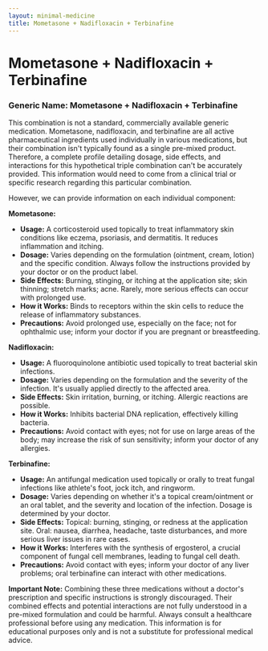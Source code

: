 ```yaml
---
layout: minimal-medicine
title: Mometasone + Nadifloxacin + Terbinafine
---
```


# Mometasone + Nadifloxacin + Terbinafine
### Generic Name: Mometasone + Nadifloxacin + Terbinafine

This combination is not a standard, commercially available generic medication.  Mometasone, nadifloxacin, and terbinafine are all active pharmaceutical ingredients used individually in various medications, but their combination isn't typically found as a single pre-mixed product.  Therefore, a complete profile detailing dosage, side effects, and interactions for this hypothetical triple combination can't be accurately provided.  This information would need to come from a clinical trial or specific research regarding this particular combination.


However, we can provide information on each individual component:


**Mometasone:**

* **Usage:** A corticosteroid used topically to treat inflammatory skin conditions like eczema, psoriasis, and dermatitis. It reduces inflammation and itching.
* **Dosage:** Varies depending on the formulation (ointment, cream, lotion) and the specific condition. Always follow the instructions provided by your doctor or on the product label.
* **Side Effects:** Burning, stinging, or itching at the application site; skin thinning; stretch marks; acne.  Rarely, more serious effects can occur with prolonged use.
* **How it Works:**  Binds to receptors within the skin cells to reduce the release of inflammatory substances.
* **Precautions:** Avoid prolonged use, especially on the face; not for ophthalmic use; inform your doctor if you are pregnant or breastfeeding.


**Nadifloxacin:**

* **Usage:** A fluoroquinolone antibiotic used topically to treat bacterial skin infections.
* **Dosage:** Varies depending on the formulation and the severity of the infection. It's usually applied directly to the affected area.
* **Side Effects:** Skin irritation, burning, or itching.  Allergic reactions are possible.
* **How it Works:** Inhibits bacterial DNA replication, effectively killing bacteria.
* **Precautions:** Avoid contact with eyes; not for use on large areas of the body; may increase the risk of sun sensitivity; inform your doctor of any allergies.


**Terbinafine:**

* **Usage:** An antifungal medication used topically or orally to treat fungal infections like athlete's foot, jock itch, and ringworm.
* **Dosage:** Varies depending on whether it's a topical cream/ointment or an oral tablet, and the severity and location of the infection.  Dosage is determined by your doctor.
* **Side Effects:** Topical: burning, stinging, or redness at the application site. Oral:  nausea, diarrhea, headache, taste disturbances, and more serious liver issues in rare cases.
* **How it Works:** Interferes with the synthesis of ergosterol, a crucial component of fungal cell membranes, leading to fungal cell death.
* **Precautions:** Avoid contact with eyes; inform your doctor of any liver problems; oral terbinafine can interact with other medications.


**Important Note:** Combining these three medications without a doctor's prescription and specific instructions is strongly discouraged. Their combined effects and potential interactions are not fully understood in a pre-mixed formulation and could be harmful.  Always consult a healthcare professional before using any medication.  This information is for educational purposes only and is not a substitute for professional medical advice.
